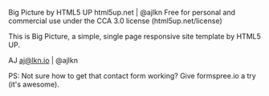 Big Picture by HTML5 UP
html5up.net | @ajlkn
Free for personal and commercial use under the CCA 3.0 license (html5up.net/license)


This is Big Picture, a simple, single page responsive site template by HTML5 UP.

AJ
aj@lkn.io | @ajlkn

PS: Not sure how to get that contact form working? Give formspree.io a try (it's awesome).

